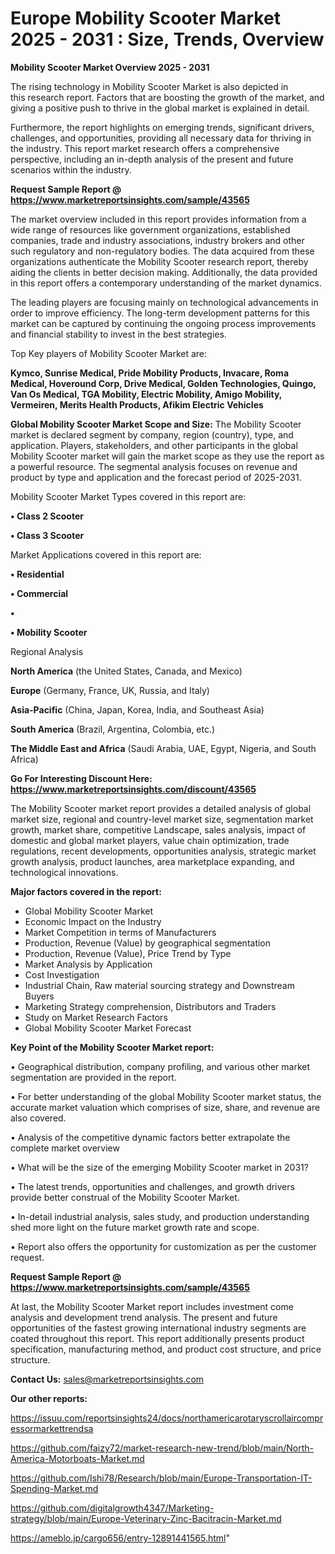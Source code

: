 # Europe Mobility Scooter Market 2025 - 2031 : Size, Trends, Overview

<Strong> Mobility Scooter Market Overview 2025 - 2031</strong>

The rising technology in Mobility Scooter Market is also depicted in this research report. Factors that are boosting the growth of the market, and giving a positive push to thrive in the global market is explained in detail.

Furthermore, the report highlights on emerging trends, significant drivers, challenges, and opportunities, providing all necessary data for thriving in the industry. This report market research offers a comprehensive perspective, including an in-depth analysis of the present and future scenarios within the industry.

<strong>Request Sample Report @ <a href=https://www.marketreportsinsights.com/sample/43565>https://www.marketreportsinsights.com/sample/43565</a></strong>

The market overview included in this report provides information from a wide range of resources like government organizations, established companies, trade and industry associations, industry brokers and other such regulatory and non-regulatory bodies. The data acquired from these organizations authenticate the Mobility Scooter research report, thereby aiding the clients in better decision making. Additionally, the data provided in this report offers a contemporary understanding of the market dynamics.

The leading players are focusing mainly on technological advancements in order to improve efficiency. The long-term development patterns for this market can be captured by continuing the ongoing process improvements and financial stability to invest in the best strategies.

Top Key players of Mobility Scooter Market are:

<strong>Kymco, Sunrise Medical, Pride Mobility Products, Invacare, Roma Medical, Hoveround Corp, Drive Medical, Golden Technologies, Quingo, Van Os Medical, TGA Mobility, Electric Mobility, Amigo Mobility, Vermeiren, Merits Health Products, Afikim Electric Vehicles</strong>

<strong><b>Global Mobility Scooter Market Scope and Size:</b></strong>
The Mobility Scooter market is declared segment by company, region (country), type, and application. Players, stakeholders, and other participants in the global Mobility Scooter market will gain the market scope as they use the report as a powerful resource. The segmental analysis focuses on revenue and product by type and application and the forecast period of 2025-2031.

Mobility Scooter Market Types covered in this report are:

<strong>•  Class 2 Scooter

•  Class 3 Scooter</strong>

Market Applications covered in this report are:

<strong>•  Residential

•  Commercial

•  

•  Mobility Scooter</strong> 

Regional Analysis

<strong>North America</strong> (the United States, Canada, and Mexico)

<strong>Europe</strong> (Germany, France, UK, Russia, and Italy)

<strong>Asia-Pacific</strong> (China, Japan, Korea, India, and Southeast Asia)

<strong>South America</strong> (Brazil, Argentina, Colombia, etc.)

<strong>The Middle East and Africa</strong> (Saudi Arabia, UAE, Egypt, Nigeria, and South Africa)

<strong>Go For Interesting Discount Here: <a href=https://www.marketreportsinsights.com/discount/43565>https://www.marketreportsinsights.com/discount/43565</a></strong>

The Mobility Scooter market report provides a detailed analysis of global market size, regional and country-level market size, segmentation market growth, market share, competitive Landscape, sales analysis, impact of domestic and global market players, value chain optimization, trade regulations, recent developments, opportunities analysis, strategic market growth analysis, product launches, area marketplace expanding, and technological innovations.

<strong><b>Major factors covered in the report:</b></strong>
<ul>
  <li>Global Mobility Scooter Market </li>
  <li>Economic Impact on the Industry</li>
  <li>Market Competition in terms of Manufacturers</li>
  <li>Production, Revenue (Value) by geographical segmentation</li>
  <li>Production, Revenue (Value), Price Trend by Type</li>
  <li>Market Analysis by Application</li>
  <li>Cost Investigation</li>
  <li>Industrial Chain, Raw material sourcing strategy and Downstream Buyers</li>
  <li>Marketing Strategy comprehension, Distributors and Traders</li>
  <li>Study on Market Research Factors</li>
  <li>Global Mobility Scooter Market Forecast</li>
</ul>

<strong><b>Key Point of the Mobility Scooter Market report:</b></strong>

• Geographical distribution, company profiling, and various other market segmentation are provided in the report.

• For better understanding of the global Mobility Scooter market status, the accurate market valuation which comprises of size, share, and revenue are also covered.

• Analysis of the competitive dynamic factors better extrapolate the complete market overview

• What will be the size of the emerging Mobility Scooter market in 2031?

• The latest trends, opportunities and challenges, and growth drivers provide better construal of the Mobility Scooter Market.

• In-detail industrial analysis, sales study, and production understanding shed more light on the future market growth rate and scope.

• Report also offers the opportunity for customization as per the customer request.

<strong>Request Sample Report @ <a href=https://www.marketreportsinsights.com/sample/43565>https://www.marketreportsinsights.com/sample/43565</a></strong>

At last, the Mobility Scooter Market report includes investment come analysis and development trend analysis. The present and future opportunities of the fastest growing international industry segments are coated throughout this report. This report additionally presents product specification, manufacturing method, and product cost structure, and price structure.

<strong>Contact Us:</strong>
sales@marketreportsinsights.com

<strong>Our other reports:</strong>

<a href=https://issuu.com/reportsinsights24/docs/northamericarotaryscrollaircompressormarkettrendsa>https://issuu.com/reportsinsights24/docs/northamericarotaryscrollaircompressormarkettrendsa</a>

<a href=https://github.com/faizy72/market-research-new-trend/blob/main/North-America-Motorboats-Market.md>https://github.com/faizy72/market-research-new-trend/blob/main/North-America-Motorboats-Market.md</a>

<a href=https://github.com/Ishi78/Research/blob/main/Europe-Transportation-IT-Spending-Market.md>https://github.com/Ishi78/Research/blob/main/Europe-Transportation-IT-Spending-Market.md</a>

<a href=https://github.com/digitalgrowth4347/Marketing-strategy/blob/main/Europe-Veterinary-Zinc-Bacitracin-Market.md>https://github.com/digitalgrowth4347/Marketing-strategy/blob/main/Europe-Veterinary-Zinc-Bacitracin-Market.md</a>

<a href=https://ameblo.jp/cargo656/entry-12891441565.html>https://ameblo.jp/cargo656/entry-12891441565.html</a>"
